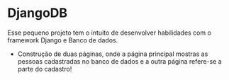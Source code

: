 # DjangoDB
Esse pequeno projeto tem o intuito de desenvolver habilidades com o framework Django e Banco de dados.
* Construção de duas páginas, onde a página principal mostras as pessoas cadastradas no banco de dados e a outra página refere-se a parte do cadastro!
